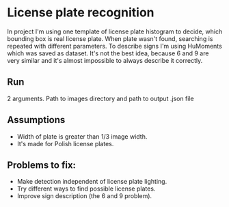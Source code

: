 # License plate recognition

In project I'm using one template of license plate histogram to decide, which bounding box is real license plate.
When plate wasn't found, searching is repeated with different parameters. To describe signs I'm using HuMoments which
was saved as dataset. It's not the best idea, because 6 and 9 are very similar and it's almost impossible to always
describe it correctly.


Run
-
2 arguments. Path to images directory and path to output .json file

Assumptions
-
- Width of plate is greater than 1/3 image width.
- It's made for Polish license plates.

Problems to fix:
-
- Make detection independent of license plate lighting.
- Try different ways to find possible license plates.
- Improve sign description  (the 6 and 9 problem).
